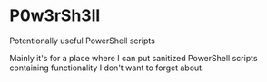 # P0w3rSh3ll
Potentionally useful PowerShell scripts

Mainly it's for a place where I can put sanitized PowerShell scripts containing functionality I don't want to forget about.
